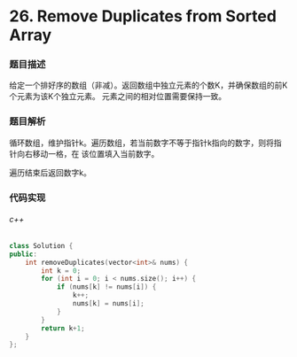 # 26. Remove Duplicates from Sorted Array

### 题目描述

给定一个排好序的数组（非减）。返回数组中独立元素的个数K，并确保数组的前K个元素为该K个独立元素。
元素之间的相对位置需要保持一致。

### 题目解析

循环数组，维护指针k。遍历数组，若当前数字不等于指针k指向的数字，则将指针向右移动一格，在
该位置填入当前数字。


遍历结束后返回数字k。

### 代码实现

###### c++

```c++
class Solution {
public:
    int removeDuplicates(vector<int>& nums) {
        int k = 0;
        for (int i = 0; i < nums.size(); i++) {
            if (nums[k] != nums[i]) {
                k++;
                nums[k] = nums[i];
            }
        }
        return k+1;
    }
};
```